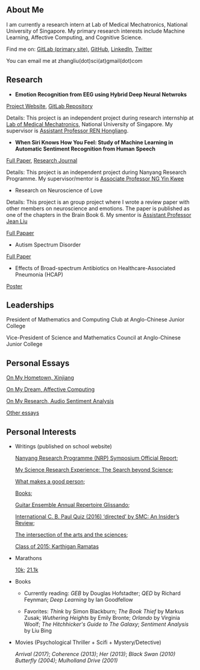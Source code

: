 ## About Me

I am currently a research intern at Lab of Medical Mechatronics, National University of Singapore. My primary research interests include Machine Learning, Affective Computing, and Cognitive Science. 

Find me on: [GitLab (primary site)](https://gitlab.com/Liu6), [GitHub](https://github.com/zhangliu6), [LinkedIn](https://www.linkedin.com/in/liu-zhang-384a85132/), [Twitter](https://twitter.com/ireallyloveELL)

You can email me at zhangliu(dot)sci(at)gmail(dot)com

## Research

* **Emotion Recognition from EEG using Hybrid Deep Neural Netwroks**

[Project Website](https://sites.google.com/view/liu-zhang/home), [GitLab Repository](https://gitlab.com/mobarakol.islam/Zhang_Liu.git)

Details: This project is an independent project during research internship at [Lab of Medical Mechatronics](http://bioeng.nus.edu.sg/mm/), National University of Singapore. My supervisor is [Assistant Professor REN Hongliang](http://www.bioeng.nus.edu.sg/people/PI/REN/).

* **When Siri Knows How You Feel: Study of Machine Learning in Automatic Sentiment Recognition from Human Speech**

[Full Paper](https://github.com/zhangliu6/pdfs/blob/master/FICC%202018_Camera%20Ready%20Version_FINAL.pdf), [Research Journal](https://github.com/zhangliu6/pdfs/blob/master/Research%20Journal.pdf)

Details: This project is an independent project during Nanyang Research Programme. My supervisor/mentor is [Associate Professor NG Yin Kwee](http://research.ntu.edu.sg/expertise/academicprofile/Pages/StaffProfile.aspx?ST_EMAILID=MYKNG)

* Research on Neuroscience of Love

Details: This project is an group project where I wrote a review paper with other members on neuroscience and emotions. The paper is published as one of the chapters in the Brain Book 6. My smentor is [Assistant Professor Jean Liu](https://www.yale-nus.edu.sg/about/faculty/jean-liu/)

[Full Papaer](https://github.com/zhangliu6/pdfs/blob/master/Neuroscience%20of%20Love_ACJC_Finalised.pdf)

* Autism Spectrum Disorder

[Full Paper](https://github.com/zhangliu6/pdfs/blob/master/Autism%20Spectrum%20Disorder_ACJC_STEP-NUS%20Sunburnst%20Camp%202017.pdf)

* Effects of Broad-spectrum Antibiotics on Healthcare-Associated Pneumonia (HCAP)

[Poster](https://github.com/zhangliu6/pdfs/blob/master/Pneumonia%20poster%20FINAL.pdf)

## Leaderships

President of Mathematics and Computing Club at Anglo-Chinese Junior College

Vice-President of Science and Mathematics Council at Anglo-Chinese Junior College

## Personal Essays

[On My Hometown, Xinjiang]()

[On My Dream, Affective Computing]()

[On My Research, Audio Sentiment Analysis]()

[Other essays]()

## Personal Interests

* Writings (published on school website)
  
   [Nanyang Research Programme (NRP) Symposium Official Report](http://acjc.moe.edu.sg/showcase/2017/nanyang-research-project-symposium);
   
   [My Science Research Experience: The Search beyond Science](https://acjcmaniac.learnaholic.com/?p=19328);  
   
   [What makes a good person](https://acjcmaniac.learnaholic.com/?p=18937);
   
   [Books](https://acjcmaniac.learnaholic.com/?p=18945);
   
   [Guitar Ensemble Annual Repertoire Glissando](https://acjcmaniac.learnaholic.com/?p=17542);
   
   [International C. B. Paul Quiz (2016) ‘directed’ by SMC: An Insider’s Review](https://acjcmaniac.learnaholic.com/?p=17560);
   
   [The intersection of the arts and the sciences](https://acjcmaniac.learnaholic.com/?p=17279);
   
   [Class of 2015: Karthigan Ramatas](https://acjcmaniac.learnaholic.com/?p=17182)
    
* Marathons

   [10k](https://github.com/zhangliu6/pdfs/blob/master/21414.pdf); [21.1k](https://github.com/zhangliu6/pdfs/blob/master/SCSM%202017%20Cert.pdf)

* Books

  * Currently reading: *GEB* by Douglas Hofstadter; *QED* by Richard Feynman; *Deep Learning* by Ian Goodfellow
  
  * Favorites: *Think* by Simon Blackburn; *The Book Thief* by Markus Zusak; *Wuthering Heights* by Emily Bronte; *Orlando* by Virginia Woolf; *The Hitchhicker's Guide to The Galaxy*; *Sentiment Analysis* by Liu Bing
  
* Movies (Psychological Thriller + Scifi + Mystery/Detective)

   *Arrival (2017)*; *Coherence (2013)*; *Her (2013)*; *Black Swan (2010)* *Butterfly (2004)*; *Mulholland Drive (2001)*

